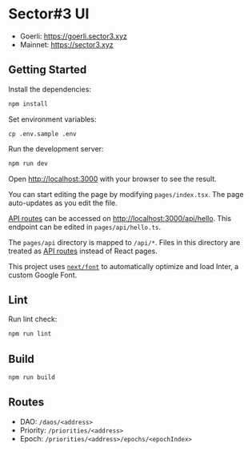 # Sector#3 UI

- Goerli: https://goerli.sector3.xyz
- Mainnet: https://sector3.xyz

## Getting Started

Install the dependencies:

```bash
npm install
```

Set environment variables:

```shell
cp .env.sample .env
```

Run the development server:

```bash
npm run dev
```

Open [http://localhost:3000](http://localhost:3000) with your browser to see the result.

You can start editing the page by modifying `pages/index.tsx`. The page auto-updates as you edit the file.

[API routes](https://nextjs.org/docs/api-routes/introduction) can be accessed on [http://localhost:3000/api/hello](http://localhost:3000/api/hello). This endpoint can be edited in `pages/api/hello.ts`.

The `pages/api` directory is mapped to `/api/*`. Files in this directory are treated as [API routes](https://nextjs.org/docs/api-routes/introduction) instead of React pages.

This project uses [`next/font`](https://nextjs.org/docs/basic-features/font-optimization) to automatically optimize and load Inter, a custom Google Font.

## Lint

Run lint check:

```bash
npm run lint
```

## Build

```bash
npm run build
```

## Routes

- DAO: `/daos/<address>`
- Priority: `/priorities/<address>`
- Epoch: `/priorities/<address>/epochs/<epochIndex>`
